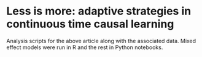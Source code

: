 # Less is more: adaptive strategies in continuous time causal learning

Analysis scripts for the above article along with the associated data.
Mixed effect models were run in R and the rest in Python notebooks.